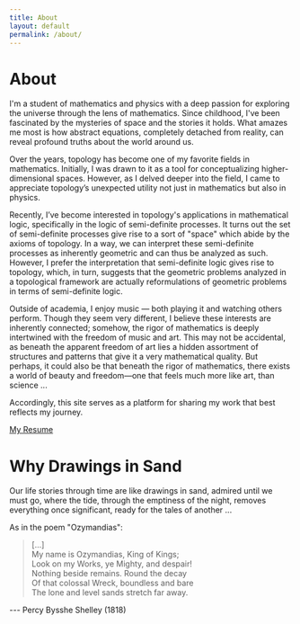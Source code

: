 ```yaml
---
title: About
layout: default
permalink: /about/
---
```


# About

I'm a student of mathematics and physics with a deep passion for exploring the universe through the lens of mathematics. Since childhood, I've been fascinated by the mysteries of space and the stories it holds. What amazes me most is how abstract equations, completely detached from reality, can reveal profound truths about the world around us.

Over the years, topology has become one of my favorite fields in mathematics.
Initially, I was drawn to it as a tool for conceptualizing higher-dimensional spaces.
However, as I delved deeper into the field, I came to appreciate topology’s unexpected utility not just in mathematics but also in physics.

Recently, I’ve become interested in topology's applications in mathematical logic, specifically in the logic of semi-definite processes.
It turns out the set of semi-definite processes give rise to a sort of "space" which abide by the axioms of topology.
In a way, we can interpret these semi-definite processes as inherently geometric and can thus be analyzed as such.
However, I prefer the interpretation that semi-definite logic gives rise to topology, which, in turn, suggests that the geometric problems analyzed in a topological framework are actually reformulations of geometric problems in terms of semi-definite logic.

<!---
So on this topic of changing the world, in the fall of 2024, I had the wonderful opportunity of participating in a project that aimed to uncover the theoretical capabilities of quantum computing.
Whilst the first viable quantum computer is still possibly decades in the future, as humans, we can't help but be curious about its potential to transform the future.
This opportunity provided me with a great window into this field, that sat quite foreign to me, and an insight into what is to come in the future. -->

Outside of academia, I enjoy music — both playing it and watching others perform.
Though they seem very different, I believe these interests are inherently connected; somehow, the rigor of mathematics is deeply intertwined with the freedom of music and art. This may not be accidental, as beneath the apparent freedom of art lies a hidden assortment of structures and patterns that give it a very mathematical quality.
But perhaps, it could also be that beneath the rigor of mathematics, there exists a world of beauty and freedom—one that feels much more like art, than science ...

Accordingly, this site serves as a platform for sharing my work that best reflects my journey.

[My Resume]({{site.baseurl}}/assets/Resume.pdf)

# Why Drawings in Sand

Our life stories through time are like drawings in sand, 
admired until we must go, where the tide, through the emptiness of the night,
removes everything once significant, ready for the tales of another ...

As in the poem "Ozymandias":

>[...]\
>My name is Ozymandias, King of Kings;\
>Look on my Works, ye Mighty, and despair!\
>Nothing beside remains. Round the decay\
>Of that colossal Wreck, boundless and bare\
>The lone and level sands stretch far away.

--- Percy Bysshe Shelley (1818)


